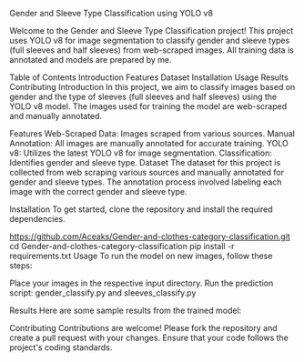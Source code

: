Gender and Sleeve Type Classification using YOLO v8

Welcome to the Gender and Sleeve Type Classification project! This project uses YOLO v8 for image segmentation to classify gender and sleeve types (full sleeves and half sleeves) from web-scraped images. All training data is annotated and models are prepared by me.

Table of Contents
Introduction
Features
Dataset
Installation
Usage
Results
Contributing
Introduction
In this project, we aim to classify images based on gender and the type of sleeves (full sleeves and half sleeves) using the YOLO v8 model. The images used for training the model are web-scraped and manually annotated.

Features
Web-Scraped Data: Images scraped from various sources.
Manual Annotation: All images are manually annotated for accurate training.
YOLO v8: Utilizes the latest YOLO v8 for image segmentation.
Classification: Identifies gender and sleeve type.
Dataset
The dataset for this project is collected from web scraping various sources and manually annotated for gender and sleeve types. The annotation process involved labeling each image with the correct gender and sleeve type.

Installation
To get started, clone the repository and install the required dependencies.

https://github.com/Aceaks/Gender-and-clothes-category-classification.git
cd Gender-and-clothes-category-classification
pip install -r requirements.txt
Usage
To run the model on new images, follow these steps:

Place your images in the respective input directory.
Run the prediction script:
gender_classify.py and sleeves_classify.py

Results
Here are some sample results from the trained model:



Contributing
Contributions are welcome! Please fork the repository and create a pull request with your changes. Ensure that your code follows the project's coding standards.


